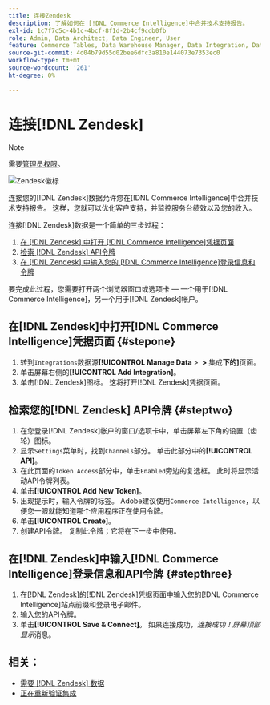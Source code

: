 ```yaml
---
title: 连接Zendesk
description: 了解如何在 [!DNL Commerce Intelligence]中合并技术支持报告。
exl-id: 1c7f7c5c-4b1c-4bcf-8f1d-2b4cf9cdb0fb
role: Admin, Data Architect, Data Engineer, User
feature: Commerce Tables, Data Warehouse Manager, Data Integration, Data Import/Export
source-git-commit: 4d04b79d55d02bee6dfc3a810e144073e7353ec0
workflow-type: tm+mt
source-wordcount: '261'
ht-degree: 0%

---
```


# 连接[!DNL Zendesk]

>[!NOTE]
>
>需要[管理员权限](../../../administrator/user-management/user-management.md)。

![Zendesk徽标](../../../assets/Zendesk_logo.png)

连接您的[!DNL Zendesk]数据允许您在[!DNL Commerce Intelligence]中合并技术支持报告。 这样，您就可以优化客户支持，并监控服务台绩效以及您的收入。

连接[!DNL Zendesk]数据是一个简单的三步过程：

1. [在 [!DNL Zendesk] 中打开 [!DNL Commerce Intelligence]凭据页面](#stepone)
1. [检索 [!DNL Zendesk] API令牌](#steptwo)
1. [在 [!DNL Zendesk] 中输入您的 [!DNL Commerce Intelligence]登录信息和令牌](#stepthree)

要完成此过程，您需要打开两个浏览器窗口或选项卡 — 一个用于[!DNL Commerce Intelligence]，另一个用于[!DNL Zendesk]帐户。

## 在[!DNL Zendesk]中打开[!DNL Commerce Intelligence]凭据页面 {#stepone}

1. 转到`Integrations`数据源&#x200B;**[!UICONTROL Manage Data** > **&#x200B; > &#x200B;** 集成&#x200B;**下的]**&#x200B;页面。
1. 单击屏幕右侧的&#x200B;**[!UICONTROL Add Integration]**。
1. 单击[!DNL Zendesk]图标。 这将打开[!DNL Zendesk]凭据页面。

## 检索您的[!DNL Zendesk] API令牌 {#steptwo}

1. 在您登录[!DNL Zendesk]帐户的窗口/选项卡中，单击屏幕左下角的设置（齿轮）图标。
1. 显示`Settings`菜单时，找到`Channels`部分。 单击此部分中的&#x200B;**[!UICONTROL API]**。
1. 在此页面的`Token Access`部分中，单击`Enabled`旁边的复选框。 此时将显示活动API令牌列表。
1. 单击&#x200B;**[!UICONTROL Add New Token]**。
1. 出现提示时，输入令牌的标签。 Adobe建议使用`Commerce Intelligence`，以便您一眼就能知道哪个应用程序正在使用令牌。
1. 单击&#x200B;**[!UICONTROL Create]**。
1. 创建API令牌。 复制此令牌；它将在下一步中使用。

## 在[!DNL Zendesk]中输入[!DNL Commerce Intelligence]登录信息和API令牌 {#stepthree}

1. 在[!DNL Zendesk]的[!DNL Zendesk]凭据页面中输入您的[!DNL Commerce Intelligence]站点前缀和登录电子邮件。
1. 输入您的API令牌。
1. 单击&#x200B;**[!UICONTROL Save & Connect]**。 如果连接成功，*连接成功！屏幕顶部显示*&#x200B;消息。

## 相关：

* [需要 [!DNL Zendesk] 数据](../integrations/exp-zendesk-data.md)
* [正在重新验证集成](https://experienceleague.adobe.com/docs/commerce-knowledge-base/kb/how-to/mbi-reauthenticating-integrations.html?lang=zh-Hans)

